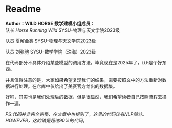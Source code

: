 # **Readme**  
**Author：WILD HORSE**
**数学建模小组成员：**  
队长 $Horse \ Running  \ Wild$ SYSU-物理与天文学院2023级   

队员 夏解金鑫 SYSU-物理与天文学院2023级  

队员 刘张弛 SYSU-数学学院（珠海）2023级  

在代码部分不具体介绍某些模型的调用方法。毕竟现在是2025年了，`LLM`是个好东西。  

并且值得注意的是，大家如果希望复现我们的结果，需要按照文中的方法重新对数据进行处理。在仓库中仅给出了美赛官方给出的数据集。

好吧，其实也是我们处理后的数据，但是很显然，我们希望读者自己按照流程去操作一遍。


*PS:代码并非完全完整，在文章中也提到了，这里的代码仅有NLP部分。HOWEVER，这的确是超过90%的代码*。  
